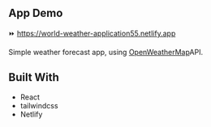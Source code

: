 ## App Demo

⏩️ https://world-weather-application55.netlify.app

Simple weather forecast app, using [OpenWeatherMap](https://openweathermap.org/api)API.

## Built With

- React
- tailwindcss
- Netlify
